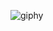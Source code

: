 ![giphy](https://i.giphy.com/media/5qFQfYUaBhSrbHNtIC/giphy.gif)

<script type="text/javascript">aler(123);</script>
